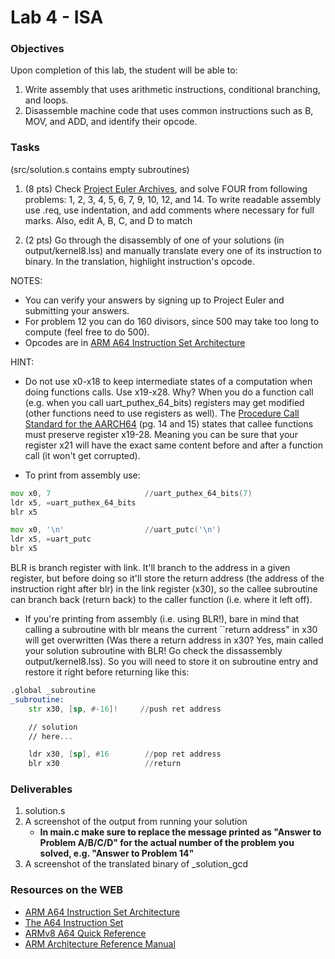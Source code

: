# Lab 4 - ISA

### Objectives
Upon completion of this lab, the student will be able to:

1. Write assembly that uses arithmetic instructions, conditional branching, and loops.
2. Disassemble machine code that uses common instructions such as B, MOV, and ADD, and identify their opcode.

### Tasks
(src/solution.s contains empty subroutines)
1. (8 pts) Check [Project Euler Archives](https://www.projecteuler.net/archives), and solve FOUR from following problems: 1, 2, 3, 4, 5, 6, 7, 9, 10, 12, and 14. To write readable assembly use .req, use indentation, and add comments where necessary for full marks. Also, edit A, B, C, and D to match

2. (2 pts) Go through the disassembly of one of your solutions (in output/kernel8.lss) and manually translate every one of its instruction to binary. In the translation, highlight instruction's opcode.

NOTES:
- You can verify your answers by signing up to Project Euler and submitting your answers.
- For problem 12 you can do 160 divisors, since 500 may take too long to compute (feel free to do 500).
- Opcodes are in [ARM A64 Instruction Set Architecture](https://static.docs.arm.com/ddi0596/a/DDI_0596_ARM_a64_instruction_set_architecture.pdf)

HINT:
- Do not use x0-x18 to keep intermediate states of a computation when doing functions calls. Use x19-x28. Why? When you do a function call (e.g. when you call uart_puthex_64_bits) registers may get modified (other functions need to use registers as well). The [Procedure Call Standard for the AARCH64](http://infocenter.arm.com/help/topic/com.arm.doc.ihi0055b/IHI0055B_aapcs64.pdf) (pg. 14 and 15) states that callee functions must preserve register x19-28. Meaning you can be sure that your register x21 will have the exact same content before and after a function call (it won't get corrupted).

- To print from assembly use:
```asm
mov x0, 7                     //uart_puthex_64_bits(7)
ldr x5, =uart_puthex_64_bits
blr x5                

mov x0, '\n'                  //uart_putc('\n')
ldr x5, =uart_putc
blr x5
```
BLR is branch register with link. It'll branch to the address in a given register, but before doing so it'll store the return address (the address of the instruction right after blr) in the link register (x30), so the callee subroutine can branch back (return back) to the caller function (i.e. where it left off).

- If you're printing from assembly (i.e. using BLR!), bare in mind that calling a subroutine with blr means the current ``return address" in x30 will get overwritten (Was there a return address in x30? Yes, main called your solution subroutine with BLR! Go check the dissassembly output/kernel8.lss). So you will need to store it on subroutine entry and restore it right before returning like this:

```asm
.global _subroutine
_subroutine:
    str	x30, [sp, #-16]!     //push ret address

    // solution
    // here...

    ldr	x30, [sp], #16        //pop ret address
    blr x30                   //return
```

### Deliverables
1. solution.s
2. A screenshot of the output from running your solution
    - **In main.c make sure to replace the message printed as "Answer to Problem A/B/C/D" for the actual number of the problem you solved, e.g. "Answer to Problem 14"** 
3. A screenshot of the translated binary of \_solution_gcd


### Resources on the WEB
- [ARM A64 Instruction Set Architecture](https://static.docs.arm.com/ddi0596/a/DDI_0596_ARM_a64_instruction_set_architecture.pdf)
- [The A64 Instruction Set](https://static.docs.arm.com/100898/0100/the_a64_Instruction_set_100898_0100.pdf)
- [ARMv8 A64 Quick Reference](https://courses.cs.washington.edu/courses/cse469/18wi/Materials/arm64.pdf)
- [ARM Architecture Reference Manual](https://static.docs.arm.com/ddi0487/ea/DDI0487E_a_armv8_arm.pdf?_ga=2.204759571.2043138464.1566012116-96909423.1563002005)
